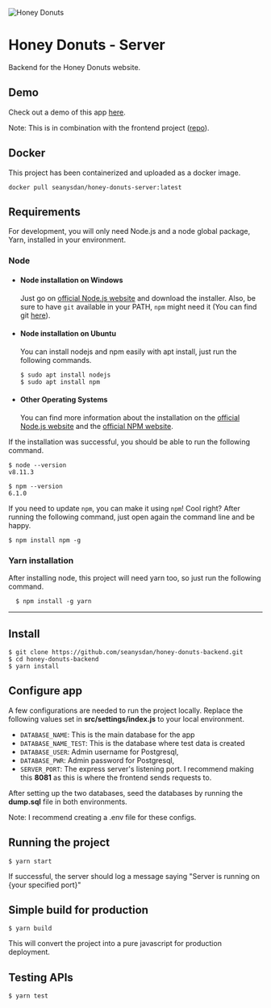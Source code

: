 ![Honey Donuts](https://cdn.shopify.com/s/files/1/0040/6146/2626/files/OF_DONUT_LOGO_300x.png?v=1551744283)

# Honey Donuts - Server

Backend for the Honey Donuts website.

## Demo

Check out a demo of this app [here](http://abortive-lunchroom.surge.sh/).

Note: This is in combination with the frontend project ([repo](https://github.com/seanysdan/honey-donuts-frontend)).

## Docker

This project has been containerized and uploaded as a docker image.

`docker pull seanysdan/honey-donuts-server:latest`

## Requirements

For development, you will only need Node.js and a node global package, Yarn, installed in your environment.

### Node

- #### Node installation on Windows

  Just go on [official Node.js website](https://nodejs.org/) and download the installer.
  Also, be sure to have `git` available in your PATH, `npm` might need it (You can find git [here](https://git-scm.com/)).

- #### Node installation on Ubuntu

  You can install nodejs and npm easily with apt install, just run the following commands.

      $ sudo apt install nodejs
      $ sudo apt install npm

- #### Other Operating Systems
  You can find more information about the installation on the [official Node.js website](https://nodejs.org/) and the [official NPM website](https://npmjs.org/).

If the installation was successful, you should be able to run the following command.

    $ node --version
    v8.11.3

    $ npm --version
    6.1.0

If you need to update `npm`, you can make it using `npm`! Cool right? After running the following command, just open again the command line and be happy.

    $ npm install npm -g

###

### Yarn installation

After installing node, this project will need yarn too, so just run the following command.

      $ npm install -g yarn

---

## Install

    $ git clone https://github.com/seanysdan/honey-donuts-backend.git
    $ cd honey-donuts-backend
    $ yarn install

## Configure app

A few configurations are needed to run the project locally.
Replace the following values set in **src/settings/index.js** to your local environment.

- `DATABASE_NAME`: This is the main database for the app
- `DATABASE_NAME_TEST`: This is the database where test data is created
- `DATABASE_USER`: Admin username for Postgresql,
- `DATABASE_PWR`: Admin password for Postgresql,
- `SERVER_PORT`: The express server's listening port. I recommend making this **8081** as this is where the frontend sends requests to.

After setting up the two databases, seed the databases by running the **dump.sql** file in both environments.

Note: I recommend creating a .env file for these configs.

## Running the project

    $ yarn start

If successful, the server should log a message saying "Server is running on {your specified port}"

## Simple build for production

    $ yarn build

This will convert the project into a pure javascript for production deployment.

## Testing APIs

    $ yarn test
